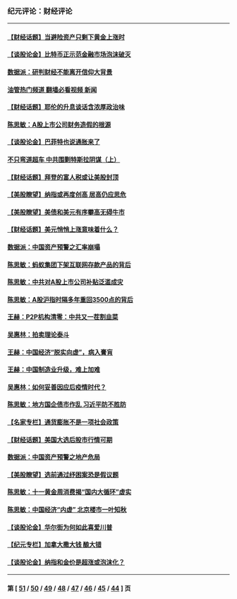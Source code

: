 ### 纪元评论：财经评论
---
#### [【财经话题】当避险资产只剩下黄金上涨时](../../pages/nsc1026/n12975626.md?06080330) 
#### [【谈股论金】比特币正示范金融市场泡沫破灭](../../pages/nsc1026/n12961769.md?06080330) 
#### [数据派：研判财经不能离开信仰大背景](../../pages/nsc1026/n12932684.md?06080330) 
#### [油管热门频道 翻墙必看视频 新闻](ok?06080330)
#### [【财经话题】耶伦的升息谈话含浓厚政治味](../../pages/nsc1026/n12927299.md?06080330) 
#### [陈思敏：A股上市公司财务造假的根源](../../pages/nsc1026/n11229323.md?06080330) 
#### [【谈股论金】巴菲特也说通胀来了](../../pages/nsc1026/n12922463.md?06080330) 
#### [不只弯道超车 中共围剿特斯拉阴谋（上）](../../pages/nsc1026/n12919595.md?06080330) 
#### [【财经话题】拜登的富人税或让美股封顶](../../pages/nsc1026/n12899125.md?06080330) 
#### [【美股瞭望】纳指或再度创高 居高仍应思危](../../pages/nsc1026/n12878350.md?06080330) 
#### [【美股瞭望】美债和美元有序攀高无碍牛市](../../pages/nsc1026/n12844459.md?06080330) 
#### [【财经话题】美元悄悄上涨意味着什么？](../../pages/nsc1026/n12798222.md?06080330) 
#### [数据派：中国资产预警之汇率崩塌](../../pages/nsc1026/n12774242.md?06080330) 
#### [陈思敏：蚂蚁集团下架互联网存款产品的背后](../../pages/nsc1026/n12719862.md?06080330) 
#### [陈思敏：中共对A股上市公司补贴泛滥成灾](../../pages/nsc1026/n12713263.md?06080330) 
#### [陈思敏：A股沪指时隔多年重回3500点的背后](../../pages/nsc1026/n12675538.md?06080330) 
#### [王赫：P2P机构清零：中共又一茬割韭菜](../../pages/nsc1026/n12614544.md?06080330) 
#### [吴惠林：拍卖理论泰斗](../../pages/nsc1026/n12591360.md?06080330) 
#### [王赫：中国经济“脱实向虚”，病入膏肓](../../pages/nsc1026/n12564946.md?06080330) 
#### [王赫：中国制造业升级，难上加难](../../pages/nsc1026/n12559461.md?06080330) 
#### [吴惠林：如何妥善因应后疫情时代？](../../pages/nsc1026/n12553885.md?06080330) 
#### [陈思敏：地方国企债市作乱 习近平防不胜防](../../pages/nsc1026/n12553384.md?06080330) 
#### [【名家专栏】通货膨胀不是一项社会政策](../../pages/nsc1026/n12528711.md?06080330) 
#### [【财经话题】美国大选后股市行情可期](../../pages/nsc1026/n12514949.md?06080330) 
#### [数据派：中国资产预警之地产危局](../../pages/nsc1026/n12490884.md?06080330) 
#### [【美股瞭望】选前通过纾困案恐是假议题](../../pages/nsc1026/n12487724.md?06080330) 
#### [陈思敏：十一黄金周消费揭“国内大循环”虚实](../../pages/nsc1026/n12468798.md?06080330) 
#### [陈思敏：中国经济“内虚” 北京楼市一叶知秋](../../pages/nsc1026/n12464918.md?06080330) 
#### [【谈股论金】华尔街为何如此喜爱川普](../../pages/nsc1026/n12460691.md?06080330) 
#### [【纪元专栏】加拿大撒大钱 酿大错](../../pages/nsc1026/n12406564.md?06080330) 
#### [【谈股论金】纳指和金价是超涨或泡沫化？](../../pages/nsc1026/n12315192.md?06080330) 

---
#### 第 [ [51](./51.md?06080330) / [50](./50.md?06080330) / [49](./49.md?06080330) / [48](./48.md?06080330) / [47](./47.md?06080330) / [46](./46.md?06080330) / [45](./45.md?06080330) / [44](./44.md?06080330) ] 页
